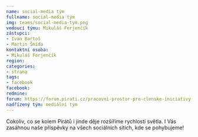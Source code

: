```yaml
---
name: social-media tým
fullname: social-media tým
img: teams/social-media-tym.png
vedoucí týmu: Mikuláš Ferjenčík
zástupci:
- Ivan Bartoš
- Martin Šmída
kontaktní osoba:
- Mikuláš Ferjenčík
region:
categories:
- strana
tags:
- facebook
facebook:
redmine:
forum: https://forum.pirati.cz/pracovni-prostor-pro-clenske-iniciativy-f632/social-media-tym-t36174.html
nadřízený tým: mediální tým
---
```


Cokoliv, co se kolem Pirátů i jinde děje rozšíříme rychlostí světla. I Vás zasáhnou naše příspěvky na všech sociálních sítích, kde se pohybujeme!

